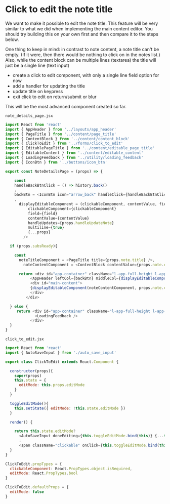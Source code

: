 # Click to edit the note title

We want to make it possible to edit the note title. This feature will be very similar to what we did when implementing the main content editor. You should try building this on your own first and then compare it to the steps below.

One thing to keep in mind: in contrast to note content, a note title can't be empty. (If it were, then there would be nothing to click on in the notes list.)  Also, while the content block can be multiple lines (textarea) the title will just be a single line (text input)

- create a click to edit component, with only a single line field option for now
- add a handler for updating the title
- update title on keypress
- exit click to edit on return/submit or blur


This will be the most advanced component created so far.


``` note_details_page.jsx ```

```js
import React from 'react'
import { AppHeader } from '../layouts/app_header'
import { PageTitle } from '../content/page_title'
import { ContentBlock } from '../content/content_block'
import { ClickToEdit } from '../forms/click_to_edit'
import { EditablePageTitle } from '../content/editable_page_title'
import { EditableContent } from '../content/editable_content'
import { LoadingFeedback } from '../utility/loading_feedback'
import { IconBtn } from '../buttons/icon_btn'

export const NoteDetailsPage = (props) => {

	const
    handleBackBtnClick = () => history.back()
    ,
    backBtn = <IconBtn icon="arrow_back" handleClick={handleBackBtnClick} />
    ,
	  displayEditableComponent = (clickableComponent, contentValue, field, multiline) => <ClickToEdit
	      clickableComponent={clickableComponent}
	      field={field}
	      contentValue={contentValue}
	      handleUpdates={props.handleUpdateNote}
	      multiline={true}
	      {...props}
	    />

  if (props.subsReady){

  	const
  	  noteTitleComponent = <PageTitle title={props.note.title} />,
	    noteContentComponent = <ContentBlock contentValue={props.note.content} />

	  return <div id="app-container" className="l-app-full-height l-app-centered">
           <AppHeader leftCol={backBtn} middleCol={displayEditableComponent(noteTitleComponent, props.note.content, "title", false)} />
           <div id="main-content">
           {displayEditableComponent(noteContentComponent, props.note.content, "content", true)}
           </div>
         </div>

  } else {
     return <div id="app-container" className="l-app-full-height l-app-centered">
             <LoadingFeedback />
           </div>
  }
}
```


``` click_to_edit.jsx ```

```js
import React from 'react'
import { AutoSaveInput } from './auto_save_input'

export class ClickToEdit extends React.Component {

  constructor(props){
    super(props)
    this.state = {
      editMode: this.props.editMode
    }
  }

  toggleEditMode(){
    this.setState({ editMode: !this.state.editMode })
  }

  render() {

    return this.state.editMode?
      <AutoSaveInput doneEditing={this.toggleEditMode.bind(this)} {...this.props} />
      :
      <span className="clickable" onClick={this.toggleEditMode.bind(this)}>{this.props.clickableComponent}</span> 
  }
}

ClickToEdit.propTypes = { 
  clickableComponent: React.PropTypes.object.isRequired,
  editMode: React.PropTypes.bool
}

ClickToEdit.defaultProps = {
  editMode: false
}
```



